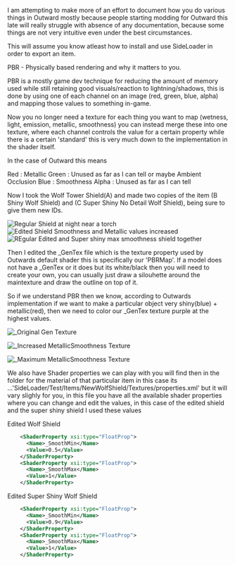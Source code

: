 I am attempting to make more of an effort to document how you do various things in Outward mostly because people starting modding for Outward this late will really struggle with absence of any documentation, because some things are not very intuitive even under the best circumstances.

This will assume you know atleast how to install and use SideLoader in order to export an item.


PBR - Physically based rendering and why it matters to you.


PBR is a mostly game dev technique for reducing the amount of memory used while still retaining good visuals/reaction to lightning/shadows, this is done by using one of each channel on an image (red, green, blue, alpha) and mapping those values to something in-game. 

Now you no longer need a texture for each thing you want to map (wetness, light, emission, metallic, smoothness) you can instead merge these into one texture, where each channel controls the value for a certain property while there is a certain 'standard' this is very much down to the implementation in the shader itself.


In the case of Outward this means

Red : Metallic 
Green : Unused as far as I can tell or maybe Ambient Occlusion
Blue : Smoothness
Alpha : Unused as far as I can tell 




Now I took the Wolf Tower Shield(A) and made two copies of the item (B Shiny Wolf Shield) and (C Super Shiny No Detail Wolf Shield), being sure to give them new IDs.

![Regular Shield at night near a torch](https://github.com/Grim-/OutwardSuperSimpleExample/assets/3288858/c484859d-8685-4674-abf3-7363eee09b6d)
![Edited Shield Smoothness and Metallic values increased](https://github.com/Grim-/OutwardSuperSimpleExample/assets/3288858/13a5a3c6-5d18-4f70-b2e0-852a1b2830c7)
![REgular Edited and Super shiny max smoothness shield together](https://github.com/Grim-/OutwardSuperSimpleExample/assets/3288858/27e6a88c-ed91-4254-a576-5164d8608d03)


Then I edited the _GenTex file which is the texture property used by Outwards default shader this is specifically our 'PBRMap'.
If a model does not have a _GenTex or it does but its white/black then you will need to create your own, you can usually just draw a silouhette around the maintexture and draw the outline on top of it.

So if we understand PBR then we know, according to Outwards implementation if we want to make a particular object very shiny(blue) + metallic(red), then we need to color our _GenTex texture purple at the highest values.


![_Original Gen Texture](https://github.com/Grim-/OutwardSuperSimpleExample/assets/3288858/c0bede67-67a1-4fd1-8208-0557aa579664)

![_Increased MetallicSmoothness Texture](https://github.com/Grim-/OutwardSuperSimpleExample/assets/3288858/580c817a-dc6e-4eda-989b-aca32779c5d2)

![_Maximum MetallicSmoothness Texture](https://github.com/Grim-/OutwardSuperSimpleExample/assets/3288858/295fd402-63ea-4867-9714-5f3b1205e64a)



We also have Shader properties we can play with you will find then in the folder for the material of that particular item in this case its ...'SideLoader/Test/Items/NewWolfShield/Textures/properties.xml' but it will vary slighly for you, in this file you have all the available shader properties where you can change and edit the values, in this case of the edited shield and the super shiny shield I used these values


Edited Wolf Shield
```xml
    <ShaderProperty xsi:type="FloatProp">
      <Name>_SmoothMin</Name>
      <Value>0.5</Value>
    </ShaderProperty>
    <ShaderProperty xsi:type="FloatProp">
      <Name>_SmoothMax</Name>
      <Value>1</Value>
    </ShaderProperty>
```
Edited Super Shiny Wolf Shield
```xml
    <ShaderProperty xsi:type="FloatProp">
      <Name>_SmoothMin</Name>
      <Value>0.9</Value>
    </ShaderProperty>
    <ShaderProperty xsi:type="FloatProp">
      <Name>_SmoothMax</Name>
      <Value>1</Value>
    </ShaderProperty>
```







